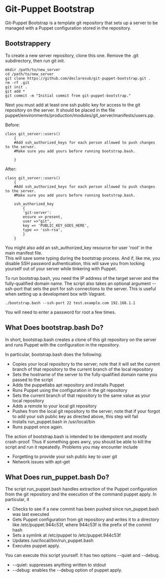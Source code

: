 # Git-Puppet Bootstrap

Git-Puppet Bootstrap is a template git repository that sets up a server to be managed with 
a Puppet configuration stored in the repository.  


## Bootstrappery

To create a new server repository, clone this one.  Remove the .git subdirectory, then
run git init.


    mkdir /path/to/new_server
    cd /path/to/new_server
    git clone https://github.com/declaresub/git-puppet-bootstrap.git .
    rm -rf .git
    git init .
    git add *
    git commit -m "Initial commit from git-puppet-bootstrap."
    

Next you must add at least one ssh public key for access to the git repository on the 
server.  It should be placed in the file puppet/environments/production/modules/git_server/manifests/users.pp.

Before:

    class git_server::users()
        {
        #Add ssh_authorized_keys for each person allowed to push changes to the server.
        #Make sure you add yours before running bootstrap.bash.

        }

After:

    class git_server::users()
        {
        #Add ssh_authorized_keys for each person allowed to push changes to the server.
        #Make sure you add yours before running bootstrap.bash.

        ssh_authorized_key
            {
            'git-server':
            ensure => present, 
            user =>"git",
            key => 'PUBLIC_KEY_GOES_HERE',
            type => 'ssh-rsa',
            }
        }
    

You might also add an ssh_authorized_key resource for user 'root' in the main manifest file.  
This will save some typing during the bootstrap process.  And if, like me, you disable SSH 
password authentication, this will save you from locking yourself out of your server while 
tinkering with Puppet.

To run bootstrap.bash, you need the IP address of the target server and the fully-qualified 
domain name.  The script also takes an optional argument --ssh-port that sets the port for ssh 
connections to the server.  This is useful when setting up a development box with Vagrant.

    ./bootstrap.bash --ssh-port 22 test.example.com 192.168.1.1
    
You will need to enter a password for root a few times.


## What Does bootstrap.bash Do?
 
In short, bootstrap.bash creates a clone of this git repository on the server and runs 
Puppet with the configuration in the repository.  

In particular, bootstrap.bash does the following:

* Copies your local repository to the server; note that it will set the current branch of that 
repository to the current branch of the local repository
* Sets the hostname of the server to the fully-qualified domain name you passed to the script
* Adds the puppetlabs apt repository and installs Puppet
* Runs Puppet using the configuration in the git repository
* Sets the current branch of that repository to the same value as your local repository
* Adds a remote to your local git repository
* Pushes from the local git repository to the server; note that if your forgot to add your 
ssh public key as directed above, this step will fail
* Installs run_puppet.bash in /usr/local/bin
* Runs puppet once again.

The action of bootstrap.bash is intended to be idempotent and mostly crash-proof.  Thus if 
something goes awry, you should be able to kill the script and run it repeatedly. Problems 
you may encounter include

* Forgetting to provide your ssh public key to user git
* Network issues with apt-get


## What Does run_puppet.bash Do?

The script run_puppet.bash handles extraction of the Puppet configuration from the git 
repository and the execution of the command puppet apply.  In particular, it

* Checks to see if a new commit has been pushed since run_puppet.bash was last executed
* Gets Puppet configuration from git repository and writes it to a directory like 
/etc/puppet.944c53f, where 944c53f is the prefix of the commit hash
* Sets a symlink at /etc/puppet to /etc/puppet.944c53f
* Updates /usr/local/bin/run_puppet.bash
* Executes puppet apply.

You can execute this script yourself.  It has two options --quiet and --debug.  

* --quiet: suppresses anything written to stdout
* --debug: enables the --debug option of puppet apply.




